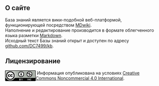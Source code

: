 ## О сайте

База знаний является вики-подобной веб-платформой, функционирующей посредством [MDwiki][mdwiki].  
Наполнение и редактирование производится в формате облегченного языка разметки [Markdown][markdown].  
Исходный текст Базы знаний открыт и доступен по адресу [github.com/DC7499/kb][kb-repo].  

## Лицензирование

[<img src="media/license_img.png" align="left" width="100">]()
&nbsp;Информация опубликована на условиях [Creative Commons Noncommercial 4.0 International][cc_license_txt].

[mdwiki]: http://dynalon.github.io/mdwiki/#!index.md
[kb-repo]: https://github.com/DC7499/kb
[markdown]: https://ru.wikipedia.org/wiki/Markdown
[cc_license_txt]: https://creativecommons.org/licenses/by-nc/4.0/deed.ru
